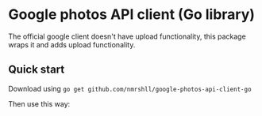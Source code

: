 # Google photos API client (Go library)
The official google client [](google.golang.org/api/photoslibrary/v1) doesn't have upload functionality, this package wraps it and adds upload functionality.

## Quick start

Download using `go get github.com/nmrshll/google-photos-api-client-go`

Then use this way:

```


```